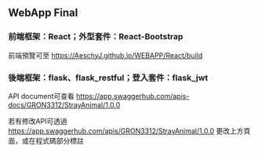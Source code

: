## WebApp Final

### 前端框架：React；外型套件：React-Bootstrap

前端預覽可至 https://AeschyJ.github.io/WEBAPP/React/build

### 後端框架：flask、flask_restful；登入套件：flask_jwt

API document可查看 https://app.swaggerhub.com/apis-docs/GRON3312/StrayAnimal/1.0.0

若有修改API可透過 https://app.swaggerhub.com/apis/GRON3312/StrayAnimal/1.0.0 更改上方頁面，或在程式碼部分標註